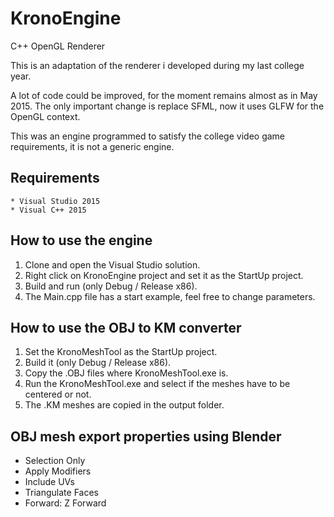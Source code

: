 # KronoEngine
C++ OpenGL Renderer

This is an adaptation of the renderer i developed during my last college year.

A lot of code could be improved, for the moment remains almost as in May 2015. The only important change is replace SFML, now it uses GLFW for the OpenGL context.

This was an engine programmed to satisfy the college video game requirements, it is not a generic engine.

Requirements
-----------------------
	* Visual Studio 2015
	* Visual C++ 2015

How to use the engine
-----------------------
1. Clone and open the Visual Studio solution.
2. Right click on KronoEngine project and set it as the StartUp project.
3. Build and run (only Debug / Release x86).
4. The Main.cpp file has a start example, feel free to change parameters.

How to use the OBJ to KM converter
-----------------------
1. Set the KronoMeshTool as the StartUp project.
2. Build it (only Debug / Release x86).
3. Copy the .OBJ files where KronoMeshTool.exe is.
4. Run the KronoMeshTool.exe and select if the meshes have to be centered or not.
5. The .KM meshes are copied in the output folder.

OBJ mesh export properties using Blender
-----------------------
* Selection Only
* Apply Modifiers
* Include UVs
* Triangulate Faces
* Forward: Z Forward